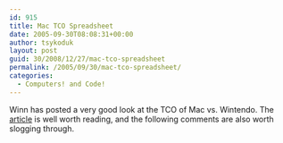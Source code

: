 ```yaml
---
id: 915
title: Mac TCO Spreadsheet
date: 2005-09-30T08:08:31+00:00
author: tsykoduk
layout: post
guid: 30/2008/12/27/mac-tco-spreadsheet
permalink: /2005/09/30/mac-tco-spreadsheet/
categories:
  - Computers! and Code!
---
```

Winn has posted a very good look at the <span class="caps">TCO</span> of Mac vs. Wintendo. The <a href="http://securityawareness.blogspot.com/2005/09/mad-as-hell-finale-recommendations-and.html">article</a> is well worth reading, and the following comments are also worth slogging through.